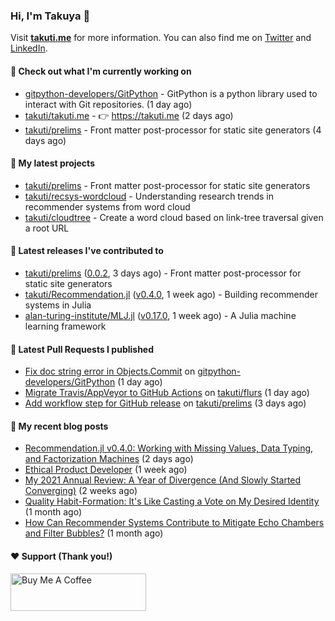 ### Hi, I'm Takuya 👋

Visit **[takuti.me](https://takuti.me/)** for more information. You can also find me on [Twitter](https://twitter.com/takuti) and [LinkedIn](https://linkedin.com/in/takuti).

#### 👷 Check out what I'm currently working on


- [gitpython-developers/GitPython](https://github.com/gitpython-developers/GitPython) - GitPython is a python library used to interact with Git repositories. (1 day ago)
- [takuti/takuti.me](https://github.com/takuti/takuti.me) - :point_right: https://takuti.me (2 days ago)
- [takuti/prelims](https://github.com/takuti/prelims) - Front matter post-processor for static site generators (4 days ago)

#### 🌱 My latest projects


- [takuti/prelims](https://github.com/takuti/prelims) - Front matter post-processor for static site generators
- [takuti/recsys-wordcloud](https://github.com/takuti/recsys-wordcloud) - Understanding research trends in recommender systems from word cloud
- [takuti/cloudtree](https://github.com/takuti/cloudtree) - Create a word cloud based on link-tree traversal given a root URL

#### 🔭 Latest releases I've contributed to


- [takuti/prelims](https://github.com/takuti/prelims) ([0.0.2](https://github.com/takuti/prelims/releases/tag/0.0.2), 3 days ago) - Front matter post-processor for static site generators
- [takuti/Recommendation.jl](https://github.com/takuti/Recommendation.jl) ([v0.4.0](https://github.com/takuti/Recommendation.jl/releases/tag/v0.4.0), 1 week ago) - Building recommender systems in Julia
- [alan-turing-institute/MLJ.jl](https://github.com/alan-turing-institute/MLJ.jl) ([v0.17.0](https://github.com/alan-turing-institute/MLJ.jl/releases/tag/v0.17.0), 1 week ago) - A Julia machine learning framework

#### 🔨 Latest Pull Requests I published


- [Fix doc string error in Objects.Commit](https://github.com/gitpython-developers/GitPython/pull/1393) on [gitpython-developers/GitPython](https://github.com/gitpython-developers/GitPython) (1 day ago)
- [Migrate Travis/AppVeyor to GitHub Actions](https://github.com/takuti/flurs/pull/11) on [takuti/flurs](https://github.com/takuti/flurs) (1 day ago)
- [Add workflow step for GitHub release](https://github.com/takuti/prelims/pull/5) on [takuti/prelims](https://github.com/takuti/prelims) (3 days ago)

#### 📜 My recent blog posts

- [Recommendation.jl v0.4.0: Working with Missing Values, Data Typing, and Factorization Machines](https://takuti.me/note/recommendation-julia-v040/) (2 days ago)
- [Ethical Product Developer](https://takuti.me/note/ethical-product-developer/) (1 week ago)
- [My 2021 Annual Review: A Year of Divergence (And Slowly Started Converging)](https://takuti.me/note/annual-review-2021/) (2 weeks ago)
- [Quality Habit-Formation: It&#39;s Like Casting a Vote on My Desired Identity](https://takuti.me/note/atomic-habits/) (1 month ago)
- [How Can Recommender Systems Contribute to Mitigate Echo Chambers and Filter Bubbles?](https://takuti.me/note/recsys-2021-echo-chambers-and-filter-bubbles/) (1 month ago)

#### ❤️ Support (Thank you!)

<a href="https://www.buymeacoffee.com/takuti" target="_blank"><img src="https://cdn.buymeacoffee.com/buttons/v2/default-yellow.png" alt="Buy Me A Coffee" style="height: 60px !important;width: 217px !important;" ></a>
